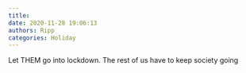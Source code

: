 ```yaml
---
title: 
date: 2020-11-28 19:06:13
authors: Ripp
categories: Holiday
---
```


 Let THEM go into lockdown.  The rest of us have to keep society going
